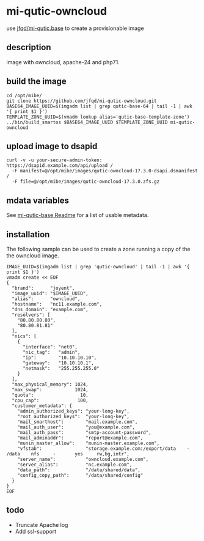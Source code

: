# mi-qutic-owncloud

use [jfqd/mi-qutic.base](https://github.com/jfqd/mi-qutic-base) to create a provisionable image

## description

image with owncloud, apache-24 and php71.

## build the image

```
cd /opt/mibe/
git clone https://github.com/jfqd/mi-qutic-owncloud.git
BASE64_IMAGE_UUID=$(imgadm list | grep qutic-base-64 | tail -1 | awk '{ print $1 }')
TEMPLATE_ZONE_UUID=$(vmadm lookup alias='qutic-base-template-zone')
../bin/build_smartos $BASE64_IMAGE_UUID $TEMPLATE_ZONE_UUID mi-qutic-owncloud
```

## upload image to dsapid

```
curl -v -u your-secure-admin-token: https://dsapid.example.com/api/upload /
  -F manifest=@/opt/mibe/images/qutic-owncloud-17.3.0-dsapi.dsmanifest /
  -F file=@/opt/mibe/images/qutic-owncloud-17.3.0.zfs.gz
```

## mdata variables

See [mi-qutic-base Readme](https://github.com/jfqd/mi-qutic-base/blob/master/README.md) for a list of usable metadata.

## installation

The following sample can be used to create a zone running a copy of the the owncloud image.

```
IMAGE_UUID=$(imgadm list | grep 'qutic-owncloud' | tail -1 | awk '{ print $1 }')
vmadm create << EOF
{
  "brand":      "joyent",
  "image_uuid": "$IMAGE_UUID",
  "alias":      "owncloud",
  "hostname":   "nc11.example.com",
  "dns_domain": "example.com",
  "resolvers": [
    "80.80.80.80",
    "80.80.81.81"
  ],
  "nics": [
    {
      "interface": "net0",
      "nic_tag":   "admin",
      "ip":        "10.10.10.10",
      "gateway":   "10.10.10.1",
      "netmask":   "255.255.255.0"
    }
  ],
  "max_physical_memory": 1024,
  "max_swap":            1024,
  "quota":                 10,
  "cpu_cap":              100,
  "customer_metadata": {
    "admin_authorized_keys": "your-long-key",
    "root_authorized_keys":  "your-long-key",
    "mail_smarthost":        "mail.example.com",
    "mail_auth_user":        "you@example.com",
    "mail_auth_pass":        "smtp-account-password",
    "mail_adminaddr":        "report@example.com",
    "munin_master_allow":    "munin-master.example.com",
    "vfstab":                "storage.example.com:/export/data    -       /data    nfs     -       yes     rw,bg,intr",
    "server_name":           "owncloud.example.com",
    "server_alias":          "nc.example.com",
    "data_path":             "/data/shared/data",
    "config_copy_path":      "/data/shared/config" 
  }
}
EOF
```

## todo

* Truncate Apache log
* Add ssl-support
